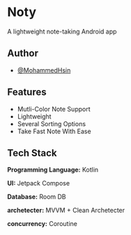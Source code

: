 
# Noty

A lightweight note-taking Android app


## Author

- [@MohammedHsin](https://www.github.com/MohammedHsin)


## Features

- Mutli-Color Note Support
- Lightweight
- Several Sorting Options
- Take Fast Note With Ease


## Tech Stack

**Programming Language:** Kotlin

**UI:**  Jetpack Compose

**Database:** Room DB

**archetecter:** MVVM + Clean Archetecter

**concurrency:** Coroutine

